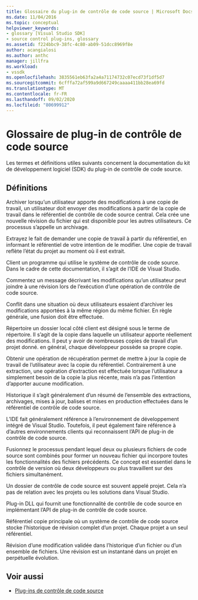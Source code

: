 ```yaml
---
title: Glossaire du plug-in de contrôle de code source | Microsoft Docs
ms.date: 11/04/2016
ms.topic: conceptual
helpviewer_keywords:
- glossary [Visual Studio SDK]
- source control plug-ins, glossary
ms.assetid: f224bbc9-38fc-4c80-ab09-51dcc8969f8e
author: acangialosi
ms.author: anthc
manager: jillfra
ms.workload:
- vssdk
ms.openlocfilehash: 3835561eb63fa2a4a71174732c07ecd73f1df5d7
ms.sourcegitcommit: 6cfffa72af599a9d667249caaaa411bb28ea69fd
ms.translationtype: MT
ms.contentlocale: fr-FR
ms.lasthandoff: 09/02/2020
ms.locfileid: "80699912"
---
```

# <a name="source-control-plug-in-glossary"></a>Glossaire de plug-in de contrôle de code source
Les termes et définitions utiles suivants concernent la documentation du kit de développement logiciel (SDK) du plug-in de contrôle de code source.

## <a name="definitions"></a>Définitions
 Archiver lorsqu’un utilisateur apporte des modifications à une copie de travail, un utilisateur doit envoyer des modifications à partir de la copie de travail dans le référentiel de contrôle de code source central. Cela crée une nouvelle révision du fichier qui est disponible pour les autres utilisateurs. Ce processus s’appelle un archivage.

 Extrayez le fait de demander une copie de travail à partir du référentiel, en informant le référentiel de votre intention de le modifier. Une copie de travail reflète l’état du projet au moment où il est extrait.

 Client un programme qui utilise le système de contrôle de code source. Dans le cadre de cette documentation, il s’agit de l’IDE de Visual Studio.

 Commentez un message décrivant les modifications qu’un utilisateur peut joindre à une révision lors de l’exécution d’une opération de contrôle de code source.

 Conflit dans une situation où deux utilisateurs essaient d’archiver les modifications apportées à la même région du même fichier. En règle générale, une fusion doit être effectuée.

 Répertoire un dossier local côté client est désigné sous le terme de répertoire. Il s’agit de la copie dans laquelle un utilisateur apporte réellement des modifications. Il peut y avoir de nombreuses copies de travail d’un projet donné. en général, chaque développeur possède sa propre copie.

 Obtenir une opération de récupération permet de mettre à jour la copie de travail de l’utilisateur avec la copie du référentiel. Contrairement à une extraction, une opération d’extraction est effectuée lorsque l’utilisateur a simplement besoin de la copie la plus récente, mais n’a pas l’intention d’apporter aucune modification.

 Historique il s’agit généralement d’un résumé de l’ensemble des extractions, archivages, mises à jour, balises et mises en production effectuées dans le référentiel de contrôle de code source.

 L’IDE fait généralement référence à l’environnement de développement intégré de Visual Studio. Toutefois, il peut également faire référence à d’autres environnements clients qui reconnaissent l’API de plug-in de contrôle de code source.

 Fusionnez le processus pendant lequel deux ou plusieurs fichiers de code source sont combinés pour former un nouveau fichier qui incorpore toutes les fonctionnalités des fichiers précédents. Ce concept est essentiel dans le contrôle de version où deux développeurs ou plus travaillent sur des fichiers simultanément.

 Un dossier de contrôle de code source est souvent appelé projet. Cela n’a pas de relation avec les projets ou les solutions dans Visual Studio.

 Plug-in DLL qui fournit une fonctionnalité de contrôle de code source en implémentant l’API de plug-in de contrôle de code source.

 Référentiel copie principale où un système de contrôle de code source stocke l’historique de révision complet d’un projet. Chaque projet a un seul référentiel.

 Révision d’une modification validée dans l’historique d’un fichier ou d’un ensemble de fichiers. Une révision est un instantané dans un projet en perpétuelle évolution.

## <a name="see-also"></a>Voir aussi
- [Plug-ins de contrôle de code source](../extensibility/source-control-plug-ins.md)
